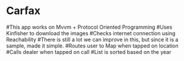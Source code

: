 # Carfax
#This app works on Mvvm + Protocol Oriented Programming
#Uses Kinfisher to download the images
#Checks internet connection using Reachability
#There is still a lot we can improve in this, but since it is a sample, made it simple.
#Routes user to Map when tapped on location
#Calls dealer when tapped on call
#List is sorted based on the year
